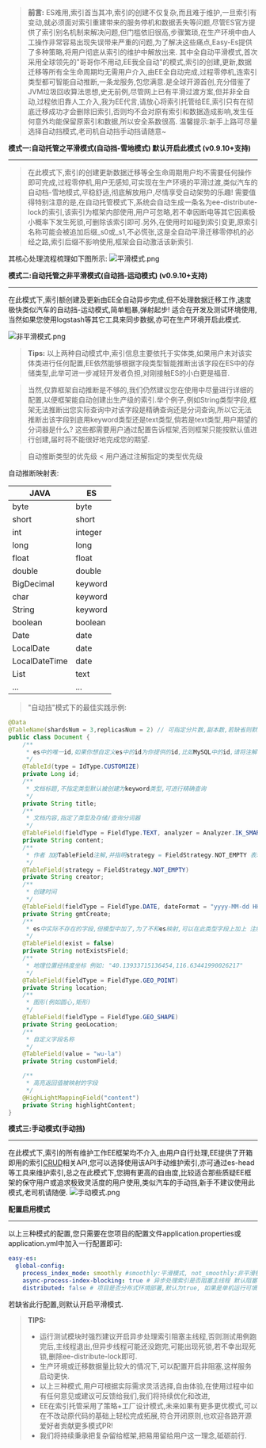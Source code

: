 >  **前言:** ES难用,索引首当其冲,索引的创建不仅复杂,而且难于维护,一旦索引有变动,就必须面对索引重建带来的服务停机和数据丢失等问题,尽管ES官方提供了索引别名机制来解决问题,但门槛依旧很高,步骤繁琐,在生产环境中由人工操作非常容易出现失误带来严重的问题,为了解决这些痛点,Easy-Es提供了多种策略,将用户彻底从索引的维护中解放出来.
> 其中全自动平滑模式,首次采用全球领先的"哥哥你不用动,EE我全自动"的模式,索引的创建,更新,数据迁移等所有全生命周期均无需用户介入,由EE全自动完成,过程零停机,连索引类型都可智能自动推断,一条龙服务,包您满意.是全球开源首创,充分借鉴了JVM垃圾回收算法思想,史无前例,尽管网上已有平滑过渡方案,但并非全自动,过程依旧靠人工介入,我为EE代言,请放心将索引托管给EE,索引只有在彻底迁移成功才会删除旧索引,否则均不会对原有索引和数据造成影响,发生任何意外均能保留原索引和数据,所以安全系数很高.
温馨提示:新手上路可尽量选择自动挡模式,老司机自动挡手动挡请随意~


**模式一:自动托管之平滑模式(自动挡-雪地模式) 默认开启此模式 (v0.9.10+支持)**

---

> 在此模式下,索引的创建更新数据迁移等全生命周期用户均不需要任何操作即可完成,过程零停机,用户无感知,可实现在生产环境的平滑过渡,类似汽车的自动档-雪地模式,平稳舒适,彻底解放用户,尽情享受自动架势的乐趣! 
> 需要值得特别注意的是,在自动托管模式下,系统会自动生成一条名为ee-distribute-lock的索引,该索引为框架内部使用,用户可忽略,若不幸因断电等其它因素极小概率下发生死锁,可删除该索引即可.另外,在使用时如碰到索引变更,原索引名称可能会被追加后缀_s0或_s1,不必慌张,这是全自动平滑迁移零停机的必经之路,索引后缀不影响使用,框架会自动激活该新索引.

其核心处理流程梳理如下图所示:
![平滑模式.png](https://iknow.hs.net/c6cd0fb8-93ce-437b-ac4e-36522e378d04.png)

**模式二:自动托管之非平滑模式(自动挡-运动模式)  (v0.9.10+支持)**

---

在此模式下,索引额创建及更新由EE全自动异步完成,但不处理数据迁移工作,速度极快类似汽车的自动挡-运动模式,简单粗暴,弹射起步! 适合在开发及测试环境使用,当然如果您使用logstash等其它工具来同步数据,亦可在生产环境开启此模式.

![非平滑模式.png](https://iknow.hs.net/0b1b4d41-cac5-410f-bae1-9a0b3557da75.png)

> **Tips:** 
> 以上两种自动模式中,索引信息主要依托于实体类,如果用户未对该实体类进行任何配置,EE依然能够根据字段类型智能推断出该字段在ES中的存储类型,此举可进一步减轻开发者负担,对刚接触ES的小白更是福音.

>当然,仅靠框架自动推断是不够的,我们仍然建议您在使用中尽量进行详细的配置,以便框架能自动创建出生产级的索引.举个例子,例如String类型字段,框架无法推断出您实际查询中对该字段是精确查询还是分词查询,所以它无法推断出该字段到底用keyword类型还是text类型,倘若是text类型,用户期望的分词器是什么? 这些都需要用户通过配置告诉框架,否则框架只能按默认值进行创建,届时将不能很好地完成您的期望.

>自动推断类型的优先级 < 用户通过注解指定的类型优先级


自动推断映射表:

| JAVA | ES |
| --- | --- |
| byte | byte |
| short | short |
| int | integer |
| long | long |
| float | float |
| double | double |
| BigDecimal | keyword |
| char | keyword |
| String | keyword |
| boolean | boolean |
| Date | date |
| LocalDate | date |
| LocalDateTime | date |
| List | text |
| ... | ... |


>"自动挡"模式下的最佳实践示例:

```java
@Data
@TableName(shardsNum = 3,replicasNum = 2) // 可指定分片数,副本数,若缺省则默认均为1
public class Document {
    /**
     * es中的唯一id,如果你想自定义es中的id为你提供的id,比如MySQL中的id,请将注解中的type指定为customize,如此id便支持任意数据类型)
     */
    @TableId(type = IdType.CUSTOMIZE)
    private Long id;
    /**
     * 文档标题,不指定类型默认被创建为keyword类型,可进行精确查询
     */
    private String title;
    /**
     * 文档内容,指定了类型及存储/查询分词器
     */
    @TableField(fieldType = FieldType.TEXT, analyzer = Analyzer.IK_SMART, searchAnalyzer = Analyzer.IK_MAX_WORD)
    private String content;
    /**
     * 作者 加@TableField注解,并指明strategy = FieldStrategy.NOT_EMPTY 表示更新的时候的策略为 创建者不为空字符串时才更新
     */
    @TableField(strategy = FieldStrategy.NOT_EMPTY)
    private String creator;
    /**
     * 创建时间
     */
    @TableField(fieldType = FieldType.DATE, dateFormat = "yyyy-MM-dd HH:mm:ss||yyyy-MM-dd||epoch_millis")
    private String gmtCreate;
    /**
     * es中实际不存在的字段,但模型中加了,为了不和es映射,可以在此类型字段上加上 注解@TableField,并指明exist=false
     */
    @TableField(exist = false)
    private String notExistsField;
    /**
     * 地理位置经纬度坐标 例如: "40.13933715136454,116.63441990026217"
     */
    @TableField(fieldType = FieldType.GEO_POINT)
    private String location;
    /**
     * 图形(例如圆心,矩形)
     */
    @TableField(fieldType = FieldType.GEO_SHAPE)
    private String geoLocation;
    /**
     * 自定义字段名称
     */
    @TableField(value = "wu-la")
    private String customField;

    /**
     * 高亮返回值被映射的字段
     */
    @HighLightMappingField("content")
    private String highlightContent;
}

```

**模式三:手动模式(手动挡)**

---

在此模式下,索引的所有维护工作EE框架均不介入,由用户自行处理,EE提供了开箱即用的索引[CRUD](https://www.yuque.com/laohan-14b9d/foyrfa/myborf)相关API,您可以选择使用该API手动维护索引,亦可通过es-head等工具来维护索引,总之在此模式下,您拥有更高的自由度,比较适合那些质疑EE框架的保守用户或追求极致灵活度的用户使用,类似汽车的手动挡,新手不建议使用此模式,老司机请随便.
![手动模式.png](https://iknow.hs.net/3faa18ce-c39f-44d5-b0e5-244b4828df3e.png)

**配置启用模式**

---

以上三种模式的配置,您只需要在您项目的配置文件application.properties或application.yml中加入一行配置即可:
```yaml
easy-es:
  global-config:
    process_index_mode: smoothly #smoothly:平滑模式, not_smoothly:非平滑模式, manual:手动模式
    async-process-index-blocking: true # 异步处理索引是否阻塞主线程 默认阻塞,
    distributed: false # 项目是否分布式环境部署,默认为true, 如果是单机运行可填false,将不加分布式锁,效率更高.
```
若缺省此行配置,则默认开启平滑模式.

> **TIPS:**
> - 运行测试模块时强烈建议开启异步处理索引阻塞主线程,否则测试用例跑完后,主线程退出,但异步线程可能还没跑完,可能出现死锁,若不幸出现死锁,删除ee-distribute-lock即可.
> - 生产环境或迁移数据量比较大的情况下,可以配置开启非阻塞,这样服务启动更快.
> - 以上三种模式,用户可根据实际需求灵活选择,自由体验,在使用过程中如有任何意见或建议可反馈给我们,我们将持续优化和改进,
> - EE在索引托管采用了策略+工厂设计模式,未来如果有更多更优模式,可以在不改动原代码的基础上轻松完成拓展,符合开闭原则,也欢迎各路开源爱好者贡献更多模式PR!
> - 我们将持续秉承把复杂留给框架,把易用留给用户这一理念,砥砺前行.

